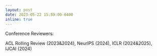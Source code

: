 ```yaml
---
layout: post
date: 2023-05-22 15:59:00-0400
inline: true
---
```


Conference Reviewers: 

ACL Rolling Review (2023&2024), NeurIPS (2024), ICLR (2024&2025), IJCAI (2024)
